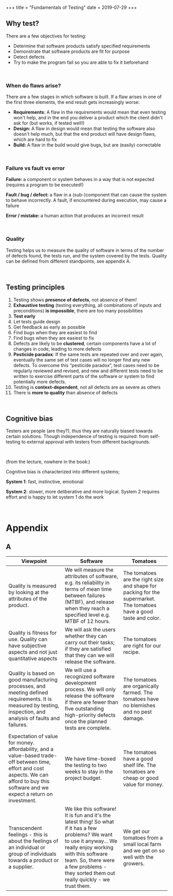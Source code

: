 +++
title = "Fundamentals of Testing"
date = 2019-07-29
+++
<h2 id="why-test?">Why test?</h2><p>There are a few objectives for testing:</p><ul><li>Determine that software products satisfy specified requirements</li><li>Demonstrate that software products are fit for purpose</li><li>Detect defects</li><li>Try to make the program fail so you are able to fix it beforehand</li></ul><p><br></p><h3 id="when-do-flaws-arise?">When do flaws arise?</h3><p>There are a few stages in which software is built. If a flaw arises in one of the first three elements, the end result gets increasingly worse:</p><ul><li><strong>Requirements</strong>: A flaw in the requirements would mean that even testing won't help, and in the end you deliver a product which the client didn't ask for (but works, if tested well!)</li><li><strong>Design: </strong>A flaw in design would mean that testing the software also doesn't help much, but that the end product will have design flaws, which are hard to fix</li><li><strong>Build: </strong>A flaw in the build would give bugs, but are (easily) correctable</li></ul><p><br></p><h3 id="failure-vs-fault-vs-error">Failure vs fault vs error</h3><p><strong>Failure: </strong>a component or system behaves in a way that is not expected (requires a program to be executed!)</p><p><strong>Fault / bug / defect: </strong>a flaw in a (sub-)component that can cause the system to behave incorrectly. A fault, if encountered during execution, may cause a failure</p><p><strong>Error / mistake: </strong>a human action that produces an incorrect result</p><p><br></p><h3 id="quality">Quality</h3><p>Testing helps us to measure the quality of software in terms of the number of defects found, the tests run, and the system covered by the tests.  Quality can be defined from different standpoints, see appendix A.</p><p><br></p><h2 id="testing-principles">Testing principles</h2><ol><li>Testing shows <strong>presence of defects</strong>, not absence of them!</li><li><strong>Exhaustive testing</strong> (testing everything, all combinations of inputs and preconditions) <strong>is impossible</strong>, there are too many possibilities</li><li><strong>Test early</strong></li><li class="ql-indent-1">Let tests guide design</li><li class="ql-indent-1">Get feedback as early as possible</li><li class="ql-indent-1">Find bugs when they are easiest to find</li><li class="ql-indent-1"><span>Find bugs when they are easiest to fix</span></li><li><span>Defects are likely to be </span><strong>clustered</strong><span>, certain components have a lot of changes in code, leading to more defects</span></li><li><strong>Pesticide paradox</strong><span>: If the same tests are repeated over and over again, eventually the same set of test cases will no longer find any new defects. To overcome this “pesticide paradox”, test cases need to be regularly reviewed and revised, and new and different tests need to be written to exercise different parts of the software or system to find potentially more defects.</span></li><li>Testing is <strong>context-dependent</strong>, not all defects are as severe as others</li><li>There is <strong>more to quality</strong> than absence of defects</li></ol><p><br></p><h2 id="cognitive-bias">Cognitive bias</h2><p>Testers are people (are they?), thus they are naturally biased towards certain solutions. Though independence of testing is required: from self-testing to external approval with testers from different backgrounds.</p><p><br></p><p>(from the lecture, nowhere in the book:)</p><p>Cognitive bias is characterized into different systems; </p><p><strong>System 1</strong>: fast, instinctive, emotional</p><p><strong>System 2</strong>: slower, more deliberative and more logical. System 2 requires effort and is happy to let system 1 do the work</p><p><br></p><h1 id="appendix-">Appendix </h1><h2 id="a">A</h2><div style="white-space: normal;" class="markdown-body"><table>
<thead>
<tr>
<th>Viewpoint</th>
<th>Software</th>
<th>Tomatoes</th>
</tr>
</thead>
<tbody>
<tr>
<td>Quality is measured by looking at the attributes of the product.</td>
<td>We will measure the attributes of software, e.g. its reliability in terms of mean time between failures (MTBF), and release when they reach a specified level e.g. MTBF of 12 hours.</td>
<td>The tomatoes are the right size and shape for packing for the supermarket. The tomatoes have a good taste and color.</td>
</tr>
<tr>
<td>Quality is fitness for use. Quality can have subjective aspects and not just quantitative aspects</td>
<td>We will ask the users whether they can carry out their tasks; if they are satisfied that they can we will release the software.</td>
<td>The tomatoes are right for our recipe.</td>
</tr>
<tr>
<td>Quality is based on good manufacturing processes, and meeting defined requirements. It is measured&nbsp;by testing, inspection, and analysis of faults and failures.</td>
<td>We will use a recognized software development process. We will only release the software if there&nbsp;are fewer than five outstanding high-priority defects once the planned tests are complete.</td>
<td>The tomatoes are organically farmed. The tomatoes have no blemishes and no pest damage.</td>
</tr>
<tr>
<td>Expectation of value for money. affordability, and a value-based trade-off between time, effort and&nbsp;cost aspects. We can afford to buy this software and we expect a return on investment.</td>
<td>We have time-boxed the testing to two weeks to stay in the project budget.</td>
<td>The tomatoes have a good shelf life. The tomatoes are cheap or good value for money.</td>
</tr>
<tr>
<td>Transcendent feelings - this is about the feelings of an individual or group of individuals towards&nbsp;a product or a supplier.</td>
<td>We like this software! It is fun and it's the latest thing! So what if it has a few problems? We&nbsp;want to use it anyway... We really enjoy working with this software team. So, there were a few problems - they sorted them&nbsp;out really quickly - we trust them.</td>
<td>We get our tomatoes from a small local farm and we get on so well with the growers.</td>
</tr>
</tbody>
</table>
</div>